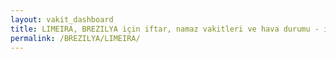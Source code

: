 ```yaml
---
layout: vakit_dashboard
title: LIMEIRA, BREZILYA için iftar, namaz vakitleri ve hava durumu - ilçe/eyalet seç
permalink: /BREZILYA/LIMEIRA/
---
```


<script type="text/javascript">
  var GLOBAL_COUNTRY = 'BREZILYA';
  var GLOBAL_CITY = 'LIMEIRA';
  var GLOBAL_STATE = '';
  var lat = 72;
  var lon = 21;
</script>
